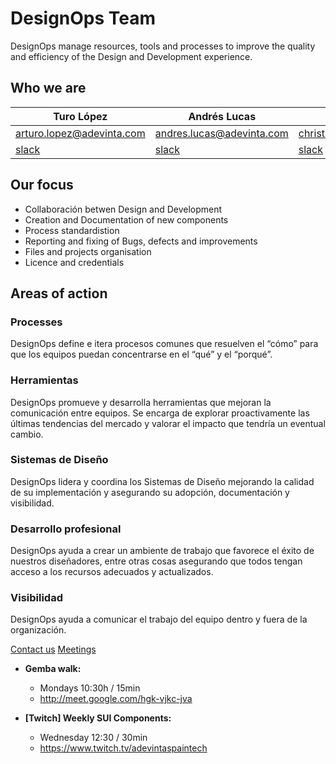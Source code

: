 # DesignOps Team

DesignOps manage resources, tools and processes to improve the quality and efficiency of the Design and Development experience.

## Who we are

| Turo López | Andrés Lucas | Christian Jimenez | Jordi Catalán |
| -- | -- | -- | -- |
| arturo.lopez@adevinta.com | andres.lucas@adevinta.com | christian.jimenez@adevinta.com | jordi.catalan@adevinta.com |
| [slack](https://adevinta.slack.com/archives/D017VLGFLMV) | [slack](https://adevinta.slack.com/archives/D018WUD1N6N) | [slack](https://adevinta.slack.com/archives/D018WU1R4E6) | [slack](https://adevinta.slack.com/archives/D019BJX72SW) |


## Our focus

- Collaboración betwen Design and Development
- Creation and Documentation of new components
- Process standardistion
- Reporting and fixing of Bugs, defects and improvements
- Files and projects organisation
- Licence and credentials

## Areas of action

### Processes

DesignOps define e itera procesos comunes que resuelven el “cómo” para que los equipos puedan concentrarse en el “qué” y el “porqué”.

### Herramientas
DesignOps promueve y desarrolla herramientas que mejoran la comunicación entre equipos.
Se encarga de explorar proactivamente las últimas tendencias del mercado y valorar el impacto que tendría un eventual cambio.

### Sistemas de Diseño
DesignOps lidera y coordina los Sistemas de Diseño mejorando la calidad de su implementación y asegurando su adopción, documentación y visibilidad.


### Desarrollo profesional
DesignOps ayuda a crear un ambiente de trabajo que favorece el éxito de nuestros diseñadores, entre otras cosas asegurando que todos tengan acceso a los recursos adecuados y actualizados.

### Visibilidad
DesignOps ayuda a comunicar el trabajo del equipo dentro y fuera de la organización.


[Contact us](Contact-us.md)
[Meetings](Meetings.md)

- **Gemba walk:** 
  - Mondays 10:30h / 15min
  - http://meet.google.com/hgk-vjkc-jva

- **[Twitch] Weekly SUI Components:**
  - Wednesday 12:30 / 30min
  - https://www.twitch.tv/adevintaspaintech
